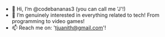 - 👋 Hi, I’m @codebananas3 (you can call me 'J'!)
- 👀 I’m genuinely interested in everything related to tech! From programming to video games!
- 📫 Reach me on: 'tjuanith@gmail.com'!

<!---
codebananas3/codebananas3 is a ✨ special ✨ repository because its `README.md` (this file) appears on your GitHub profile.
You can click the Preview link to take a look at your changes.
--->
